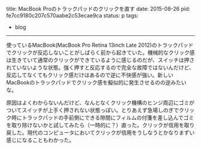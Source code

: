 title: MacBook Proのトラックパッドのクリックを直す
date: 2015-08-26
pid: fe7cc9180c207c570aabe2c53ecae9ca
status: p
tags:
- blog
---

使っているMacBook(MacBook Pro Retina 13inch Late 2012)のトラックパッドでクリックが反応しないことがしばらく前から起きていた。機械的なクリック感は生きていて通常のクリックができているように感じるのだが、スイッチは押されていないような状態。強く押すと反応するので完全な故障ではないんだけど、反応してなくてもクリック感だけはあるので逆に不快感が強い。新しいMacBookのトラックパッドでクリック感を擬似的に発生させるのの逆みたいな。

原因はよくわからないんだけど、なんとなくクリック機構のヒンジ周辺にゴミがついてスイッチが上手く押されない状態っぽい。とりあえず急場しのぎでクリック時にトラックパッドの手前側にできる隙間にフィルムの付箋を差し込んでゴミを取り除けないかと試してみたら（一時的に？）直った。クリックが信用を取り戻した。現代のコンピュータにおいてクリックが信用をうしなうとかなりまずい感じになることもわかった。
